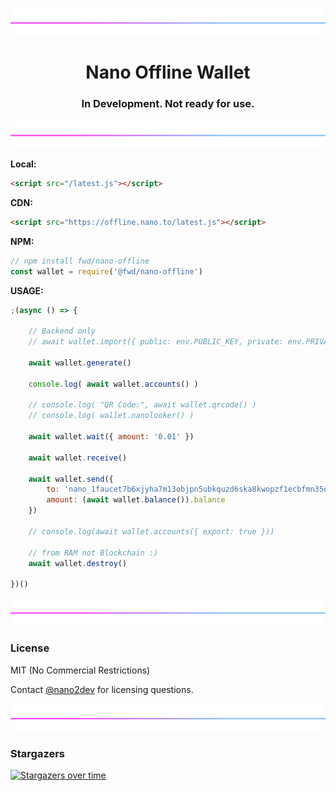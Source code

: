 ![line](https://github.com/fwd/n2/raw/master/.github/line.png)

<h1 align="center">Nano Offline Wallet</h1>

<h3 align="center">In Development. Not ready for use.</h3>

![line](https://github.com/fwd/n2/raw/master/.github/line.png)

**Local:**
```html
<script src="/latest.js"></script>
```

**CDN:**
```html
<script src="https://offline.nano.to/latest.js"></script>
```

**NPM:**
```js
// npm install fwd/nano-offline
const wallet = require('@fwd/nano-offline')
```

**USAGE:**
```js
;(async () => {
    
    // Backend only 
    // await wallet.import({ public: env.PUBLIC_KEY, private: env.PRIVATE_KEY })

    await wallet.generate()

    console.log( await wallet.accounts() )

    // console.log( "QR Code:", await wallet.qrcode() )
    // console.log( wallet.nanolooker() )

    await wallet.wait({ amount: '0.01' })

    await wallet.receive()

    await wallet.send({ 
        to: 'nano_1faucet7b6xjyha7m13objpn5ubkquzd6ska8kwopzf1ecbfmn35d1zey3ys', 
        amount: (await wallet.balance()).balance
    })

    // console.log(await wallet.accounts({ export: true }))

    // from RAM not Blockchain :)
    await wallet.destroy()

})()
```

![line](https://github.com/fwd/n2/raw/master/.github/line.png)

### License

MIT (No Commercial Restrictions)

Contact [@nano2dev](mailto:support@nano.to) for licensing questions.

![line](https://github.com/fwd/n2/raw/master/.github/line.png)

### Stargazers

[![Stargazers over time](https://starchart.cc/fwd/nano-js.svg)](https://github.com/fwd/nano-js)
